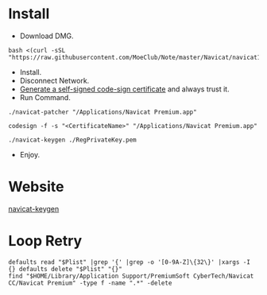 # Install
- Download DMG.
```
bash <(curl -sSL "https://raw.githubusercontent.com/MoeClub/Note/master/Navicat/navicat121_premium_cs.dmg/download.sh")
```
- Install.
- Disconnect Network.
- [Generate a self-signed code-sign certificate](https://support.apple.com/zh-cn/guide/keychain-access/kyca8916/mac) and always trust it.
- Run Command.
```
./navicat-patcher "/Applications/Navicat Premium.app"

codesign -f -s "<CertificateName>" "/Applications/Navicat Premium.app"

./navicat-keygen ./RegPrivateKey.pem
```
- Enjoy.

# Website
[navicat-keygen](https://notabug.org/doublesine/navicat-keygen)

# Loop Retry
```
defaults read "$Plist" |grep '{' |grep -o '[0-9A-Z]\{32\}' |xargs -I {} defaults delete "$Plist" "{}"
find "$HOME/Library/Application Support/PremiumSoft CyberTech/Navicat CC/Navicat Premium" -type f -name ".*" -delete

```

